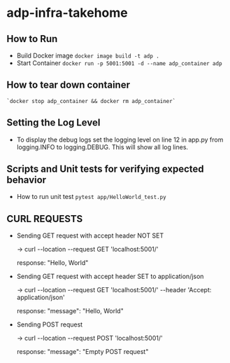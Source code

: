 # adp-infra-takehome


## How to Run
* Build Docker image 
    `docker image build -t adp . `
* Start Container
    `docker run -p 5001:5001 -d --name adp_container adp`

## How to tear down container
    `docker stop adp_container && docker rm adp_container`


## Setting the Log Level
- To display the debug logs set the logging level on line 12 in app.py from logging.INFO to logging.DEBUG. 
This will show all log lines.


## Scripts and Unit tests for verifying expected behavior 

* How to run unit test
    `pytest app/HelloWorld_test.py `

## CURL REQUESTS
*  Sending GET request with accept header NOT SET

    -> curl --location --request GET 'localhost:5001/' 

    response: "Hello, World"

* Sending GET request with accept header SET to application/json
    
    -> curl --location --request GET 'localhost:5001/' --header 'Accept: application/json'

    response: "message": "Hello, World"

* Sending POST request 
    
    -> curl --location --request POST 'localhost:5001/'

    response: "message": "Empty POST request"
